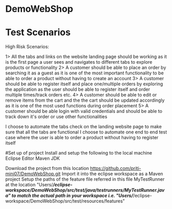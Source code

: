 # DemoWebShop

# Test Scenarios

High Risk Scenarios:

1> All the tabs and links on the website landing page should be working as it is the first page a user sees and navigates to different tabs to explore products or functionality 
2> A customer should be able to place an order by searching it as a guest as it is one of the most important functionality to be able to order a product without having to create an account
3> A customer should be able to register itself and place one/multiple orders by exploring the application as the user should be able to register itself and order multiple times/track orders etc.
4> A customer should be able to edit or remove items from the cart and the the cart should be updated accordingly as it is one of the most used functions during order placement 
5> A customer should be able login with valid credentials and should be able to track down it's order or use other functionalities

I choose to automate the tabs check on the landing website page to make sure that all the tabs are functional
I choose to automate one end to end test case where the user is able to order a product without having to register itself

#Set up of project
Install and setup the following to the local machine
Eclipse Editor
Maven
JDK

Download the project from this location https://github.com/priti-mini07/DemoWebShop.git
Import it into the eclipse workspace as a Maven project
Setup the paths of the feature file referred in this file MyTestRunner at the location "Users/***/eclipse-workspace/DemoWebShop/src/test/java/testrunners/MyTestRunner.java"
to match the actual path in your workspace i.e. "Users/***/eclipse-workspace/DemoWebShop/src/test/resources/features"
